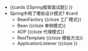 - {{cards [[Spring框架面试题]] }}
- Spring中用了哪些设计模式? #card
	- BeanFactory {{cloze 工厂模式}}
	- Bean {{cloze 单例模式}}
	- AOP {{cloze 代理模式}}
	- RestTemplate {{cloze 模板方法}}
	- ApplicationListener {{cloze }}